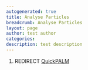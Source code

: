 ```yaml
---
autogenerated: true
title: Analyse Particles
breadcrumb: Analyse Particles
layout: page
author: test author
categories: 
description: test description
---
```


1.  REDIRECT [QuickPALM](QuickPALM "wikilink")
